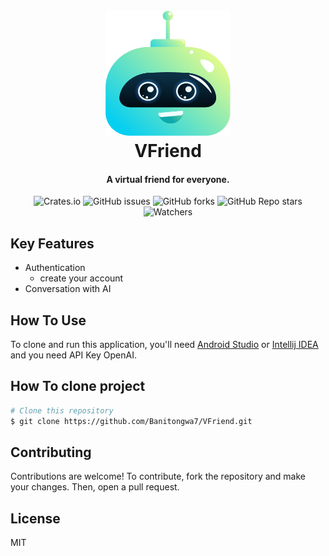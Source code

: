 <h1 align="center">
  <br>
  <img src="app/src/main/res/assets/img/Group 18.png" alt="Markdownify" width="200">
  <br>
  VFriend
  <br>
</h1>

<h4 align="center">A virtual friend for everyone.</h4>

<p align="center">
 <img alt="Crates.io" src="https://img.shields.io/crates/l/create">
 <img alt="GitHub issues" src="https://img.shields.io/github/issues/Banitongwa7/Banitongwa7/VFriend.git?color=%23ff6c6c&label=Issues">
 <img alt="GitHub forks" src="https://img.shields.io/github/forks/Banitongwa7/VFriend.svg">
 <img alt="GitHub Repo stars" src="https://img.shields.io/github/stars/Banitongwa7/VFriend.svg">
 <img alt="Watchers" src="https://img.shields.io/github/watchers/Banitongwa7/VFriend.svg">
</p>

## Key Features

* Authentication
  - create your account
* Conversation with AI

## How To Use

To clone and run this application, you'll need [Android Studio](https://developer.android.com/studio) or [Intellij IDEA](https://www.jetbrains.com/idea/download/?var=1&section=windows) and you need API Key OpenAI.

## How To clone project

```bash
# Clone this repository
$ git clone https://github.com/Banitongwa7/VFriend.git
```

## Contributing

Contributions are welcome! To contribute, fork the repository and make your changes. Then, open a pull request.

## License

MIT

